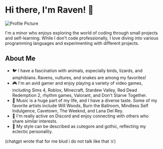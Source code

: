 
# Hi there, I'm Raven! 👋

![Profile Picture](https://i.pinimg.com/originals/e3/3b/35/e33b35f59bd3b2050b6df7605ecbb959.jpg)

I'm a minor who enjoys exploring the world of coding through small projects and self-learning. While I don't code professionally, I love diving into various programming languages and experimenting with different projects.

## About Me

- 🐦 I have a fascination with animals, especially birds, lizards, and amphibians. Ravens, vultures, and snakes are among my favorites!
- 🎮 I'm an avid gamer and enjoy playing a variety of video games, including Sims 4, Roblox, Minecraft, Stardew Valley, Red Dead Redemption 2, rhythm games, Valorant, and Don't Starve Together.
- 🎵 Music is a huge part of my life, and I have a diverse taste. Some of my favorite artists include Will Woods, Burn the Ballroom, Mindless Self Indulgence, Cavetown, The Weeknd, and Lana Del Rey.
- 💬 I'm really active on Discord and enjoy connecting with others who share similar interests.
- 🌟 My style can be described as cutegore and gothic, reflecting my eclectic personality.

(chatgpt wrote that for me blud i do not talk like that ☠️)
